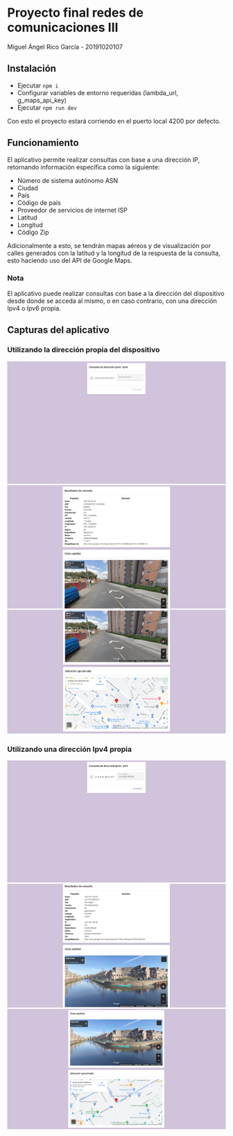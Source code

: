 # Proyecto final redes de comunicaciones III

Miguel Ángel Rico García - 20191020107

## Instalación

- Ejecutar ```npm i```
- Configurar variables de entorno requeridas (lambda_url, g_maps_api_key)
- Ejecutar ```npm run dev```

Con esto el proyecto estará corriendo en el puerto local 4200 por defecto.

## Funcionamiento

El aplicativo permite realizar consultas con base a una dirección IP, retornando información específica como la siguiente:

* Número de sistema autónomo ASN
* Ciudad
* País
* Código de país
* Proveedor de servicios de internet ISP
* Latitud
* Longitud
* Código Zip

Adicionalmente a esto, se tendrán mapas aéreos y de visualización por calles generados con la latitud y la longitud de la respuesta de la consulta, esto haciendo uso del API de Google Maps.

### Nota

El aplicativo puede realizar consultas con base a la dirección del dispositivo desde donde se acceda al mismo, o en caso contrario, con una dirección Ipv4 o Ipv6 propia.

## Capturas del aplicativo

### Utilizando la dirección propia del dispositivo

![1](./src/assets/1.png)
![2](./src/assets/2.png)
![3](./src/assets/3.png)

### Utilizando una dirección Ipv4 propia

![4](./src/assets/4.png)
![5](./src/assets/5.png)
![6](./src/assets/6.png)
